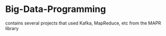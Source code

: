 # Big-Data-Programming
contains several projects that used Kafka, MapReduce, etc from the MAPR library
